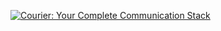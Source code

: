 [![Courier: Your Complete Communication Stack](https://marketing-assets-public.s3.us-west-1.amazonaws.com/github_nodejs.png)](https://courier.com)

